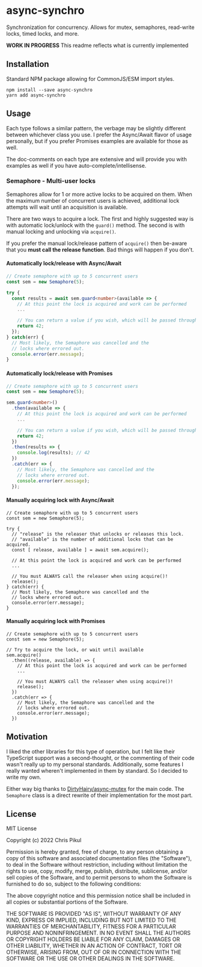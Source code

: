 # async-synchro

Synchronization for concurrency. Allows for mutex, semaphores, read-write locks, timed locks, and more.

**WORK IN PROGRESS**
This readme reflects what is currently implemented

## Installation

Standard NPM package allowing for CommonJS/ESM import styles.

```terminal
npm install --save async-synchro
yarn add async-synchro
```

## Usage

Each type follows a similar pattern, the verbage may be slightly different between whichever class you use. I prefer the Async/Await flavor of usage personally, but if you prefer Promises examples are available for those as well.

The doc-comments on each type are extensive and will provide you with examples as well if you have auto-complete/intellisense.

### Semaphore - Multi-user locks

Semaphores allow for 1 or more active locks to be acquired on them. When the maximum number of concurrent users is achieved, additional lock attempts will wait until an acquisition is available.

There are two ways to acquire a lock. The first and highly suggested way is with automatic lock/unlock with the `guard()` method. The second is with manual locking and unlocking via `acquire()`.

If you prefer the manual lock/release pattern of `acquire()` then be-aware that you **must call the release function**. Bad things will happen if you don't.

#### Automatically lock/release with Async/Await

```TypeScript
// Create semaphore with up to 5 concurrent users
const sem = new Semaphore(5);

try {
  const results = await sem.guard<number>(available => {
    // At this point the lock is acquired and work can be performed
    ...

    // You can return a value if you wish, which will be passed through.
    return 42;
  });
} catch(err) {
  // Most likely, the Semaphore was cancelled and the
  // locks where errored out.
  console.error(err.message);
}
```

#### Automatically lock/release with Promises

```TypeScript
// Create semaphore with up to 5 concurrent users
const sem = new Semaphore(5);

sem.guard<number>()
  .then(available => {
    // At this point the lock is acquired and work can be performed
    ...

    // You can return a value if you wish, which will be passed through.
    return 42;
  })
  .then(results => {
    console.log(results); // 42
  })
  .catch(err => {
    // Most likely, the Semaphore was cancelled and the
    // locks where errored out.
    console.error(err.message);
  });
```

#### Manually acquiring lock with Async/Await

```JS
// Create semaphore with up to 5 concurrent users
const sem = new Semaphore(5);

try {
  // "release" is the releaser that unlocks or releases this lock.
  // "available" is the number of additional locks that can be acquired.
  const [ release, available ] = await sem.acquire();

  // At this point the lock is acquired and work can be performed
  ...

  // You must ALWAYS call the releaser when using acquire()!
  release();
} catch(err) {
  // Most likely, the Semaphore was cancelled and the
  // locks where errored out.
  console.error(err.message);
}
```

#### Manually acquiring lock with Promises

```JS
// Create semaphore with up to 5 concurrent users
const sem = new Semaphore(5);

// Try to acquire the lock, or wait until available
sem.acquire()
  .then((release, available) => {
    // At this point the lock is acquired and work can be performed
    ...

    // You must ALWAYS call the releaser when using acquire()!
    release();
  })
  .catch(err => {
    // Most likely, the Semaphore was cancelled and the
    // locks where errored out.
    console.error(err.message);
  })
```

## Motivation

I liked the other libraries for this type of operation, but I felt like their TypeScript support was a second-thought, or the commenting of their code wasn't really up to my personal standards. Additionally, some features I really wanted wheren't implemented in them by standard. So I decided to write my own.

Either way big thanks to [DirtyHairy/async-mutex](https://github.com/DirtyHairy/async-mutex) for the main code. The `Semaphore` class is a direct rewrite of their implementation for the most part.

## License

MIT License

Copyright (c) 2022 Chris Pikul

Permission is hereby granted, free of charge, to any person obtaining a copy
of this software and associated documentation files (the "Software"), to deal
in the Software without restriction, including without limitation the rights
to use, copy, modify, merge, publish, distribute, sublicense, and/or sell
copies of the Software, and to permit persons to whom the Software is
furnished to do so, subject to the following conditions:

The above copyright notice and this permission notice shall be included in all
copies or substantial portions of the Software.

THE SOFTWARE IS PROVIDED "AS IS", WITHOUT WARRANTY OF ANY KIND, EXPRESS OR
IMPLIED, INCLUDING BUT NOT LIMITED TO THE WARRANTIES OF MERCHANTABILITY,
FITNESS FOR A PARTICULAR PURPOSE AND NONINFRINGEMENT. IN NO EVENT SHALL THE
AUTHORS OR COPYRIGHT HOLDERS BE LIABLE FOR ANY CLAIM, DAMAGES OR OTHER
LIABILITY, WHETHER IN AN ACTION OF CONTRACT, TORT OR OTHERWISE, ARISING FROM,
OUT OF OR IN CONNECTION WITH THE SOFTWARE OR THE USE OR OTHER DEALINGS IN THE
SOFTWARE.